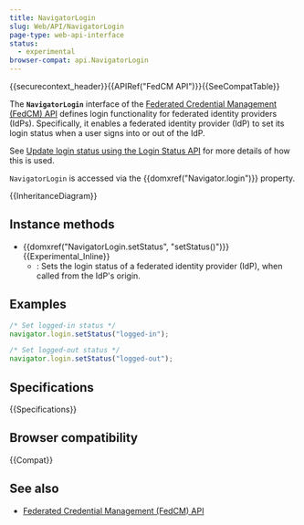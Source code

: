 ```yaml
---
title: NavigatorLogin
slug: Web/API/NavigatorLogin
page-type: web-api-interface
status:
  - experimental
browser-compat: api.NavigatorLogin
---
```


{{securecontext_header}}{{APIRef("FedCM API")}}{{SeeCompatTable}}

The **`NavigatorLogin`** interface of the [Federated Credential Management (FedCM) API](/en-US/docs/Web/API/FedCM_API) defines login functionality for federated identity providers (IdPs). Specifically, it enables a federated identity provider (IdP) to set its login status when a user signs into or out of the IdP.

See [Update login status using the Login Status API](/en-US/docs/Web/API/FedCM_API/IDP_integration#update_login_status_using_the_login_status_api) for more details of how this is used.

`NavigatorLogin` is accessed via the {{domxref("Navigator.login")}} property.

{{InheritanceDiagram}}

## Instance methods

- {{domxref("NavigatorLogin.setStatus", "setStatus()")}} {{Experimental_Inline}}
  - : Sets the login status of a federated identity provider (IdP), when called from the IdP's origin.

## Examples

```js
/* Set logged-in status */
navigator.login.setStatus("logged-in");

/* Set logged-out status */
navigator.login.setStatus("logged-out");
```

## Specifications

{{Specifications}}

## Browser compatibility

{{Compat}}

## See also

- [Federated Credential Management (FedCM) API](/en-US/docs/Web/API/FedCM_API)
